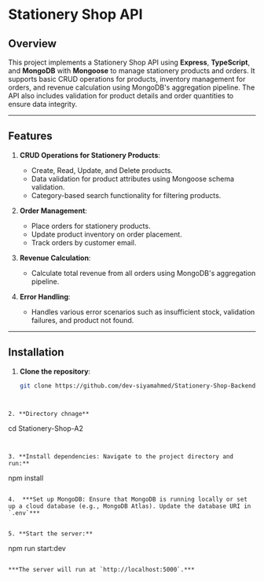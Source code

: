 # Stationery Shop API

## Overview

This project implements a Stationery Shop API using **Express**, **TypeScript**, and **MongoDB** with **Mongoose** to manage stationery products and orders. It supports basic CRUD operations for products, inventory management for orders, and revenue calculation using MongoDB's aggregation pipeline. The API also includes validation for product details and order quantities to ensure data integrity.

---

## Features

1. **CRUD Operations for Stationery Products**:
   - Create, Read, Update, and Delete products.
   - Data validation for product attributes using Mongoose schema validation.
   - Category-based search functionality for filtering products.

2. **Order Management**:
   - Place orders for stationery products.
   - Update product inventory on order placement.
   - Track orders by customer email.

3. **Revenue Calculation**:
   - Calculate total revenue from all orders using MongoDB's aggregation pipeline.

4. **Error Handling**:
   - Handles various error scenarios such as insufficient stock, validation failures, and product not found.

---

## Installation

1. **Clone the repository**:
   ```bash
   git clone https://github.com/dev-siyamahmed/Stationery-Shop-Backend.git
  ```


2. **Directory chnage**
 ``` 
  cd Stationery-Shop-A2
```


3. **Install dependencies: Navigate to the project directory and run:**

 ``` 
 npm install 
 ```

4.  ***Set up MongoDB: Ensure that MongoDB is running locally or set up a cloud database (e.g., MongoDB Atlas). Update the database URI in `.env`***


5. **Start the server:**

```
npm run start:dev

```

***The server will run at `http://localhost:5000`.***